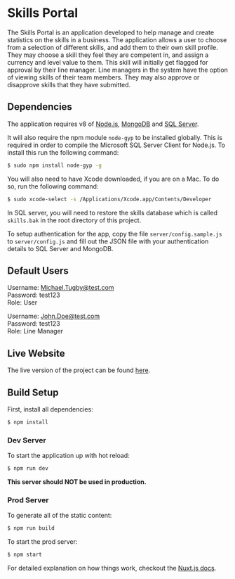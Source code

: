 # Skills Portal

The Skills Portal is an application developed to help manage and create statistics on the skills in a business.
The application allows a user to choose from a selection of different skills, and add them to their own skill profile. They may choose a skill they feel they are competent in, and assign a currency and level value to them. This skill will initially get flagged for approval by their line manager.
Line managers in the system have the option of viewing skills of their team members. They may also approve or disapprove skills that they have submitted.

## Dependencies

The application requires v8 of [Node.js](https://nodejs.org/en/download/), [MongoDB](https://www.mongodb.com/download-center?jmp=nav#community) and [SQL Server](https://www.microsoft.com/en-gb/sql-server/sql-server-2017).

It will also require the npm module `node-gyp` to be installed globally. This is required in order to compile the Microsoft SQL Server Client for Node.js. To install this run the following command:
```sh
$ sudo npm install node-gyp -g
```

You will also need to have Xcode downloaded, if you are on a Mac. To do so, run the following command:
```sh
$ sudo xcode-select -s /Applications/Xcode.app/Contents/Developer
```

In SQL server, you will need to restore the skills database which is called `skills.bak` in the root directory of this project.

To setup authentication for the app, copy the file `server/config.sample.js` to `server/config.js` and fill out the JSON file with your authentication details to SQL Server and MongoDB.

## Default Users

Username: Michael.Tugby@test.com   
Password: test123   
Role: User   

Username: John.Doe@test.com   
Password: test123   
Role: Line Manager   

## Live Website

The live version of the project can be found [here](www.skillsportaldemo.co.uk).

## Build Setup

First, install all dependencies:
```sh
$ npm install
```

### Dev Server

To start the application up with hot reload:
```sh
$ npm run dev
```

**This server should NOT be used in production.**

### Prod Server

To generate all of the static content:
```sh
$ npm run build
```

To start the prod server:
```sh
$ npm start
```

For detailed explanation on how things work, checkout the [Nuxt.js docs](https://github.com/nuxt/nuxt.js).

